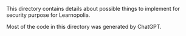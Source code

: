 This directory contains details about possible things to implement for security purpose for Learnopolia.

Most of the code in this directory was generated by ChatGPT.
